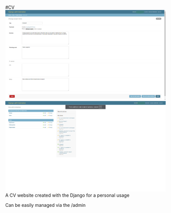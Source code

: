 #CV
[![alt text](https://github.com/Denis-Gerashchenko/CV/blob/master/Screenshot_4.png "/admin")](https://ggdit.online)
[![alt text](https://github.com/Denis-Gerashchenko/CV/blob/master/Screenshot_5.png "/admin")](https://ggdit.online)
A CV website created with the Django for a personal usage

Can be easily managed via the /admin
